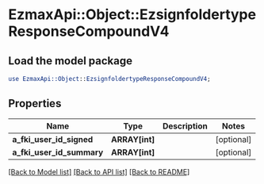 # EzmaxApi::Object::EzsignfoldertypeResponseCompoundV4

## Load the model package
```perl
use EzmaxApi::Object::EzsignfoldertypeResponseCompoundV4;
```

## Properties
Name | Type | Description | Notes
------------ | ------------- | ------------- | -------------
**a_fki_user_id_signed** | **ARRAY[int]** |  | [optional] 
**a_fki_user_id_summary** | **ARRAY[int]** |  | [optional] 

[[Back to Model list]](../README.md#documentation-for-models) [[Back to API list]](../README.md#documentation-for-api-endpoints) [[Back to README]](../README.md)


